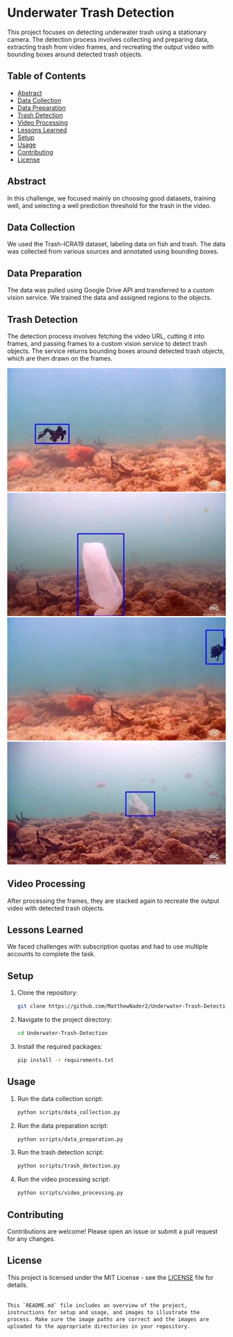 # Underwater Trash Detection

This project focuses on detecting underwater trash using a stationary camera. The detection process involves collecting and preparing data, extracting trash from video frames, and recreating the output video with bounding boxes around detected trash objects.

## Table of Contents
- [Abstract](#abstract)
- [Data Collection](#data-collection)
- [Data Preparation](#data-preparation)
- [Trash Detection](#trash-detection)
- [Video Processing](#video-processing)
- [Lessons Learned](#lessons-learned)
- [Setup](#setup)
- [Usage](#usage)
- [Contributing](#contributing)
- [License](#license)

## Abstract
In this challenge, we focused mainly on choosing good datasets, training well, and selecting a well prediction threshold for the trash in the video.

## Data Collection
We used the Trash-ICRA19 dataset, labeling data on fish and trash. The data was collected from various sources and annotated using bounding boxes.

## Data Preparation
The data was pulled using Google Drive API and transferred to a custom vision service. We trained the data and assigned regions to the objects.



## Trash Detection
The detection process involves fetching the video URL, cutting it into frames, and passing frames to a custom vision service to detect trash objects. The service returns bounding boxes around detected trash objects, which are then drawn on the frames.

![Data Preparation Flow](buffers/f3.jpg)
![Sample Output 1](buffers/f1.jpg)
![Sample Output 2](buffers/f2.jpg)
![Example of Detected Trash Object](buffers/f4.jpg)


## Video Processing
After processing the frames, they are stacked again to recreate the output video with detected trash objects.


## Lessons Learned
We faced challenges with subscription quotas and had to use multiple accounts to complete the task.

## Setup
1. Clone the repository:
   ```bash
   git clone https://github.com/MatthewNader2/Underwater-Trash-Detection.git
   ```
2. Navigate to the project directory:
   ```bash
   cd Underwater-Trash-Detection
   ```
3. Install the required packages:
   ```bash
   pip install -r requirements.txt
   ```

## Usage
1. Run the data collection script:
   ```bash
   python scripts/data_collection.py
   ```
2. Run the data preparation script:
   ```bash
   python scripts/data_preparation.py
   ```
3. Run the trash detection script:
   ```bash
   python scripts/trash_detection.py
   ```
4. Run the video processing script:
   ```bash
   python scripts/video_processing.py
   ```

## Contributing
Contributions are welcome! Please open an issue or submit a pull request for any changes.

## License
This project is licensed under the MIT License - see the [LICENSE](LICENSE) file for details.
```

This `README.md` file includes an overview of the project, instructions for setup and usage, and images to illustrate the process. Make sure the image paths are correct and the images are uploaded to the appropriate directories in your repository.
